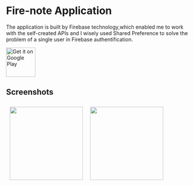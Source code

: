 # Fire-note Application 



The application is built by Firebase technology,which enabled me to work with the self-created APIs and I
wisely used Shared Preference to solve the problem of a single user in Firebase authentification.


<p align="left">
    <img alt="Get it on Google Play"
        height="80"
        src="https://conso.market/bitrix/templates/dresscodeV2/images/download.png" />
</a>  

  

## Screenshots

[<img src="/readme/Wallabag%20Reading%20List.png" align="left"
width="200"
    hspace="10" vspace="10">](/readme/Wallabag%20Reading%20List.png)
[<img src="/readme/Wallabag%20Article%20View.png" align="center"
width="200"
    hspace="10" vspace="10">](/readme/Wallabag%20Article%20View.png)


